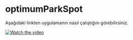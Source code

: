 # optimumParkSpot

Aşağıdaki linkten uygulamanın nasıl çalıştığını görebilirsiniz.

[![Watch the video](https://i.hizliresim.com/mtdarvy.png)](https://www.youtube.com/watch?v=TQi6ethfepY)

